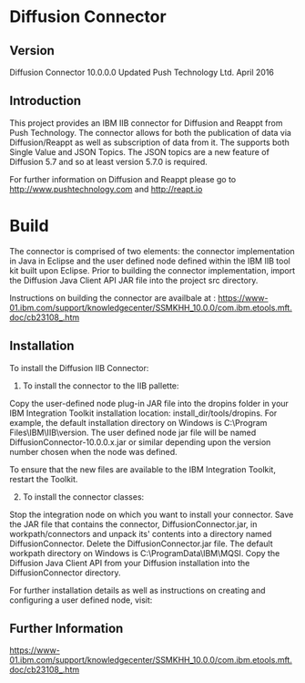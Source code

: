 # Diffusion Connector

## Version

Diffusion Connector 10.0.0.0 Updated
Push Technology Ltd.
April 2016

## Introduction

This project provides an IBM IIB connector for Diffusion and Reappt from Push Technology. The connector allows for both
the publication of data via Diffusion/Reappt as well as subscription of data from it.  The supports both Single Value 
and JSON Topics. The JSON topics are a new feature of Diffusion 5.7 and so at least version 5.7.0 is required.

For further information on Diffusion and Reappt please go to http://www.pushtechnology.com and http://reapt.io

# Build

The connector is comprised of two elements: the connector implementation in Java in Eclipse and the user defined node defined within the 
IBM IIB tool kit built upon Eclipse. Prior to building the connector implementation, import the Diffusion Java Client API JAR file into 
the project src directory.

Instructions on building the connector are availbale at : https://www-01.ibm.com/support/knowledgecenter/SSMKHH_10.0.0/com.ibm.etools.mft.doc/cb23108_.htm

## Installation

To install the Diffusion IIB Connector:

1. To install the connector to the IIB pallette:

Copy the user-defined node plug-in JAR file into the dropins folder in your IBM Integration Toolkit installation location: install_dir/tools/dropins.
For example, the default installation directory on Windows is C:\Program Files\IBM\IIB\version\. The user defined node jar file will be named
DiffusionConnector-10.0.0.x.jar or similar depending upon the version number chosen when the node was defined.

To ensure that the new files are available to the IBM Integration Toolkit, restart the Toolkit.

2. To install the connector classes:

Stop the integration node on which you want to install your connector.
Save the JAR file that contains the connector, DiffusionConnector.jar, in workpath/connectors and unpack its' contents into a directory named 
DiffusionConnector. Delete the DiffusionConnector.jar file. The default workpath directory on Windows is C:\ProgramData\IBM\MQSI. Copy the Diffusion 
Java Client API from your Diffusion installation into the DiffusionConnector directory.

For further installation details as well as instructions on creating and configuring a user defined node, visit:

## Further Information

https://www-01.ibm.com/support/knowledgecenter/SSMKHH_10.0.0/com.ibm.etools.mft.doc/cb23108_.htm

 
